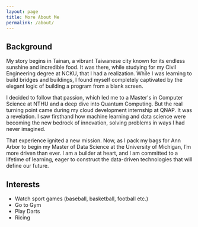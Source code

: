 ```yaml
---
layout: page
title: More About Me
permalink: /about/
---
```


## Background
My story begins in Tainan, a vibrant Taiwanese city known for its endless sunshine and incredible food. It was there, while studying for my Civil Engineering degree at NCKU, that I had a realization. While I was learning to build bridges and buildings, I found myself completely captivated by the elegant logic of building a program from a blank screen.

I decided to follow that passion, which led me to a Master's in Computer Science at NTHU and a deep dive into Quantum Computing. But the real turning point came during my cloud development internship at QNAP. It was a revelation. I saw firsthand how machine learning and data science were becoming the new bedrock of innovation, solving problems in ways I had never imagined.

That experience ignited a new mission. Now, as I pack my bags for Ann Arbor to begin my Master of Data Science at the University of Michigan, I’m more driven than ever. I am a builder at heart, and I am committed to a lifetime of learning, eager to construct the data-driven technologies that will define our future.

## Interests

- Watch sport games (baseball, basketball, football etc.)
- Go to Gym
- Play Darts
- Ricing





